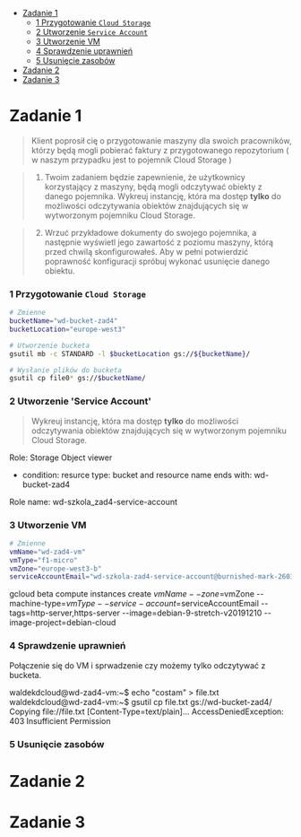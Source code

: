 * [Zadanie 1](#zadanie-1)
  * [1 Przygotowanie `Cloud Storage`](#1-przygotowanie-cloud-storage)
  * [2 Utworzenie `Service Account`](#2-utworzenie-service-account)
  * [3 Utworzenie VM](#3-utworzenie-vm)
  * [4 Sprawdzenie uprawnień](#4-sprawdzenie-uprawnień)
  * [5 Usunięcie zasobów](#5-usunięcie-zasobów)
* [Zadanie 2](#zadanie-2)
* [Zadanie 3](#zadanie-3)


# Zadanie 1

> Klient poprosił cię o przygotowanie maszyny dla swoich pracowników, którzy będą mogli pobierać  faktury z przygotowanego repozytorium ( w naszym przypadku jest to pojemnik Cloud Storage )

> 1. Twoim zadaniem będzie zapewnienie, że użytkownicy korzystający z maszyny, będą mogli odczytywać obiekty z danego pojemnika. Wykreuj instancję, która ma dostęp **tylko** do możliwości odczytywania obiektów znajdujących się w wytworzonym pojemniku Cloud Storage.

> 2. Wrzuć przykładowe dokumenty do swojego pojemnika, a następnie wyświetl jego zawartość z poziomu maszyny, którą przed chwilą skonfigurowałeś. Aby w pełni potwierdzić poprawność konfiguracji spróbuj wykonać usunięcie danego obiektu.

### 1 Przygotowanie `Cloud Storage`

```bash
# Zmienne
bucketName="wd-bucket-zad4"
bucketLocation="europe-west3"

# Utworzenie bucketa
gsutil mb -c STANDARD -l $bucketLocation gs://${bucketName}/

# Wysłanie plików do bucketa
gsutil cp file0* gs://$bucketName/
```

### 2 Utworzenie 'Service Account'

>Wykreuj instancję, która ma dostęp **tylko** do możliwości odczytywania obiektów znajdujących się w wytworzonym pojemniku Cloud Storage.

Role: Storage Object viewer
+ condition: resurce type: bucket
             and
             resource name ends with: wd-bucket-zad4

Role name: wd-szkola_zad4-service-account

### 3 Utworzenie VM

```bash
# Zmienne
vmName="wd-zad4-vm"
vmType="f1-micro"
vmZone="europe-west3-b"
serviceAccountEmail="wd-szkola-zad4-service-account@burnished-mark-260111.iam.gserviceaccount.com"

```
gcloud beta compute instances create $vmName --zone=$vmZone --machine-type=$vmType --service-account=$serviceAccountEmail --tags=http-server,https-server --image=debian-9-stretch-v20191210 --image-project=debian-cloud 

### 4 Sprawdzenie uprawnień

Połączenie się do VM i sprwadzenie czy możemy tylko odczytywać z bucketa.

waldekdcloud@wd-zad4-vm:~$ echo "costam" > file.txt
waldekdcloud@wd-zad4-vm:~$ gsutil cp file.txt gs://wd-bucket-zad4/
Copying file://file.txt [Content-Type=text/plain]...
AccessDeniedException: 403 Insufficient Permission 

### 5 Usunięcie zasobów


# Zadanie 2
# Zadanie 3
